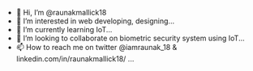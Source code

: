 - 👋 Hi, I’m @raunakmallick18
- 👀 I’m interested in web developing, designing...
- 🌱 I’m currently learning IoT...
- 💞️ I’m looking to collaborate on biometric security system using IoT...
- 📫 How to reach me on twitter @iamraunak_18 & linkedin.com/in/raunakmallick18/ ...

<!---
raunakmallick18/raunakmallick18 is a ✨ special ✨ repository because its `README.md` (this file) appears on your GitHub profile.
You can click the Preview link to take a look at your changes.
--->
